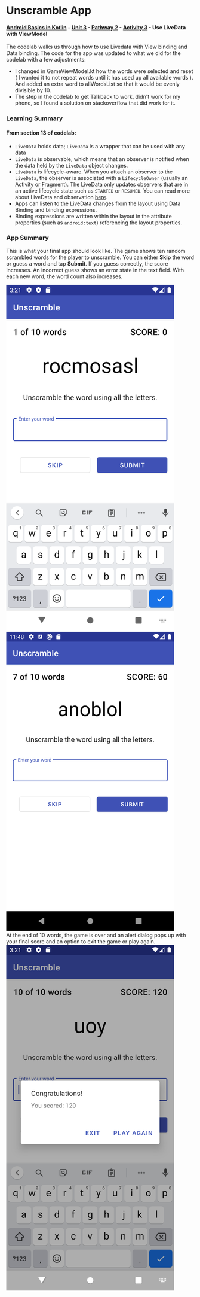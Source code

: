 # Unscramble App
#### [Android Basics in Kotlin](https://developer.android.com/courses/android-basics-kotlin/course) - [Unit 3](https://developer.android.com/courses/android-basics-kotlin/unit-3) - [Pathway 2](https://developer.android.com/courses/pathways/android-basics-kotlin-unit-3-pathway-2) - [Activity 3](https://developer.android.com/codelabs/basic-android-kotlin-training-livedata#0) - Use LiveData with ViewModel
The codelab walks us through how to use Livedata with View binding and Data binding. The code for the app was updated to what we did for the codelab with a few adjustments:
* I changed in GameViewModel.kt how the words were selected and reset ( I wanted it to not repeat words until it has used up all available words ). And added an extra word to allWordsList so that it would be evenly divisible by 10.
* The step in the codelab to get Talkback to work, didn't work for my phone, so I found a solution on stackoverflow that did work for it. 

### Learning Summary
#### From section 13 of codelab:
* `LiveData` holds data; `LiveData` is a wrapper that can be used with any data
* `LiveData` is observable, which means that an observer is notified when the data held by the `LiveData` object changes.
* `LiveData` is lifecycle-aware. When you attach an observer to the `LiveData`, the observer is associated with a `LifecycleOwner` (usually an Activity or Fragment). The LiveData only updates observers that are in an active lifecycle state such as `STARTED` or `RESUMED`. You can read more about LiveData and observation [here](https://developer.android.com/topic/libraries/architecture/livedata.html#work_livedata).
* Apps can listen to the LiveData changes from the layout using Data Binding and binding expressions.
* Binding expressions are written within the layout in the attribute properties (such as `android:text`) referencing the layout properties.
### App Summary
This is what your final app should look like. The game shows ten random scrambled words for the player to unscramble. You can either **Skip** the word or guess a word and tap **Submit**. If you guess correctly, the score increases. An incorrect guess shows an error state in the text field. With each new word, the word count also increases.

![App preview - entering text](images/unscramble-app-4.png)    
![App preview - wrong guess](images/unscramble-app-5.png)        
At the end of 10 words, the game is over and an alert dialog pops up with your final score and an option to exit the game or play again.    
![App preview - alert dialog](images/unscramble-app-6.png)